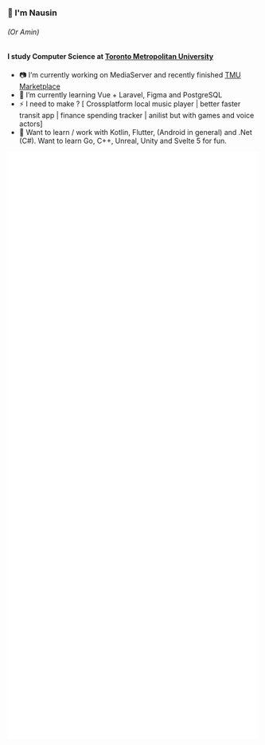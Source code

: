 ### 👋 I'm Nausin
<h6>(Or Amin)</h6>

<h4>I study Computer Science at <a href="https://tmucscu.com/">Toronto Metropolitan University</a></h4>

- 📷 I’m currently working on MediaServer and recently finished <a href="https://tmu-marketplace-atoz.onrender.com/">TMU Marketplace</a>
- 🌱 I’m currently learning Vue + Laravel, Figma and PostgreSQL
- ⚡ I need to make ? [ Crossplatform local music player | better faster transit app | finance spending tracker | anilist but with games and voice actors]
- 🔭 Want to learn / work with Kotlin, Flutter, (Android in general) and .Net (C#). Want to learn Go, C++, Unreal, Unity and Svelte 5 for fun.

<img align='left' src="https://github.com/aminnausin/stats/blob/master/generated/overview.svg#gh-dark-mode-only" />
<img align='center' src="https://github.com/aminnausin/stats/blob/master/generated/languages.svg#gh-dark-mode-only" />
<img align='left' src="https://github.com/aminnausin/stats/blob/master/generated/overview.svg#gh-light-mode-only" />
<img align='center' src="https://github.com/aminnausin/stats/blob/master/generated/languages.svg#gh-light-mode-only" />
<!--
**aminnausin/aminnausin** is a ✨ _special_ ✨ repository because its `README.md` (this file) appears on your GitHub profile.

Here are some ideas to get you started:
- 🔭 I’m currently working on

- 👯 I’m looking to collaborate on ...
- 🤔 I’m looking for help with ...
- 💬 Ask me about ...
- 📫 How to reach me: ...
- 😄 Pronouns: ...
- ⚡ Fun fact: ...
-->
